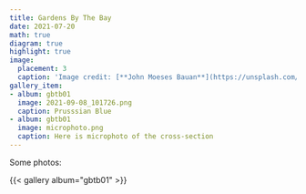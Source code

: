 ```yaml
---
title: Gardens By The Bay
date: 2021-07-20
math: true
diagram: true
highlight: true
image:
  placement: 3
  caption: 'Image credit: [**John Moeses Bauan**](https://unsplash.com/photos/OGZtQF8iC0g)'
gallery_item:
- album: gbtb01
  image: 2021-09-08_101726.png
  caption: Prusssian Blue
- album: gbtb01
  image: microphoto.png
  caption: Here is microphoto of the cross-section  
---
```

Some photos:

{{< gallery album="gbtb01" >}} 


